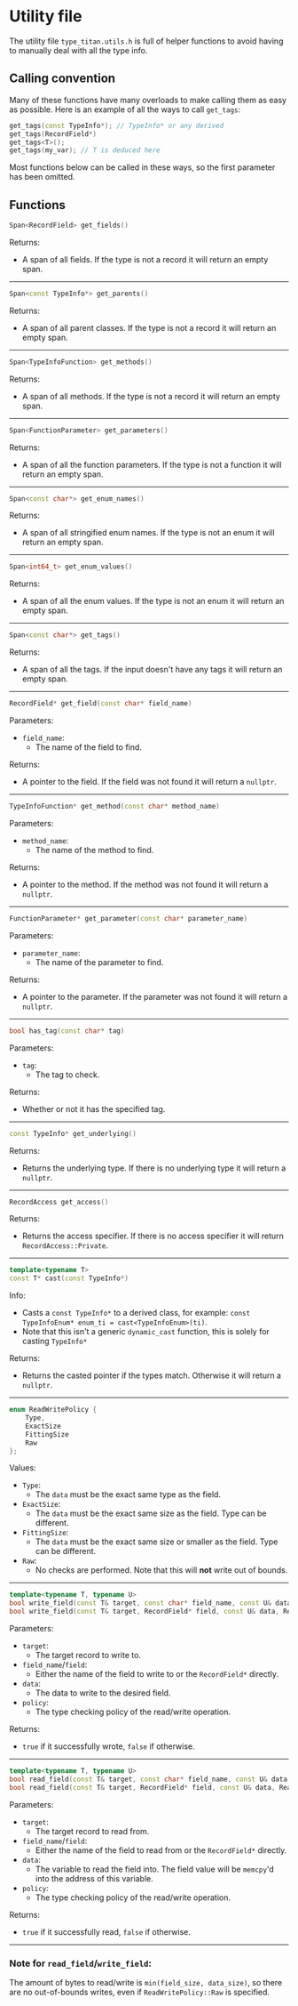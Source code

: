 # Utility file
The utility file `type_titan.utils.h` is full of helper functions to avoid having
to manually deal with all the type info.

## Calling convention
Many of these functions have many overloads to make calling them as easy as possible.
Here is an example of all the ways to call `get_tags`:
```cpp
get_tags(const TypeInfo*); // TypeInfo* or any derived
get_tags(RecordField*)
get_tags<T>();
get_tags(my_var); // T is deduced here
```
Most functions below can be called in these ways, so the first parameter has been omitted.

## Functions
```cpp
Span<RecordField> get_fields()
```
Returns:
  - A span of all fields. If the type is not a record it will return an empty span.

---

```cpp
Span<const TypeInfo*> get_parents()
```
Returns:
  - A span of all parent classes. If the type is not a record it will return an empty span.

---

```cpp
Span<TypeInfoFunction> get_methods()
```
Returns:
  - A span of all methods. If the type is not a record it will return an empty span.

---

```cpp
Span<FunctionParameter> get_parameters()
```
Returns:
  - A span of all the function parameters. If the type is not a function it will return an empty span.

---

```cpp
Span<const char*> get_enum_names()
```
Returns:
  - A span of all stringified enum names. If the type is not an enum it will return an empty span.

---

```cpp
Span<int64_t> get_enum_values()
```
Returns:
  - A span of all the enum values. If the type is not an enum it will return an empty span.

---

```cpp
Span<const char*> get_tags()
```
Returns:
  - A span of all the tags. If the input doesn't have any tags it will return an empty span.

---

```cpp
RecordField* get_field(const char* field_name)
```
Parameters:
  - `field_name`:
    - The name of the field to find.

Returns:
  - A pointer to the field. If the field was not found it will return a `nullptr`.
  
---

```cpp
TypeInfoFunction* get_method(const char* method_name)
```
Parameters:
  - `method_name`:
    - The name of the method to find.

Returns:
  - A pointer to the method. If the method was not found it will return a `nullptr`.

---

```cpp
FunctionParameter* get_parameter(const char* parameter_name)
```
Parameters:
  - `parameter_name`:
    - The name of the parameter to find.

Returns:
  - A pointer to the parameter. If the parameter was not found it will return a `nullptr`.

---

```cpp
bool has_tag(const char* tag)
```
Parameters:
  - `tag`:
    - The tag to check.

Returns:
  - Whether or not it has the specified tag.

---

```cpp
const TypeInfo* get_underlying()
```
Returns:
  - Returns the underlying type. If there is no underlying type it will return a `nullptr`.

---

```cpp
RecordAccess get_access()
```
Returns:
  - Returns the access specifier. If there is no access specifier it will return `RecordAccess::Private`.

---

```cpp
template<typename T>
const T* cast(const TypeInfo*)
```
Info:
  - Casts a `const TypeInfo*` to a derived class, for example: `const TypeInfoEnum* enum_ti = cast<TypeInfoEnum>(ti)`.
  - Note that this isn't a generic `dynamic_cast` function, this is solely for casting `TypeInfo*`

Returns:
  - Returns the casted pointer if the types match. Otherwise it will return a `nullptr`.

---

```cpp
enum ReadWritePolicy {
    Type,
    ExactSize
    FittingSize
    Raw
};
```
Values:
  - `Type`:
    - The `data` must be the exact same type as the field.
  - `ExactSize`:
    - The `data` must be the exact same size as the field. Type can be different.
  - `FittingSize`:
    - The `data` must be the exact same size or smaller as the field. Type can be different.
  - `Raw`:
    - No checks are performed. Note that this will **not** write out of bounds.
 
 ---
 
```cpp
template<typename T, typename U>
bool write_field(const T& target, const char* field_name, const U& data, ReadWritePolicy policy)
bool write_field(const T& target, RecordField* field, const U& data, ReadWritePolicy policy)
```
Parameters:
  - `target`:
    - The target record to write to.
  - `field_name`/`field`:
    - Either the name of the field to write to or the `RecordField*` directly.
  - `data`:
    - The data to write to the desired field.
  - `policy`:
    - The type checking policy of the read/write operation.

Returns:
  - `true` if it successfully wrote, `false` if otherwise.

---

```cpp
template<typename T, typename U>
bool read_field(const T& target, const char* field_name, const U& data, ReadWritePolicy policy)
bool read_field(const T& target, RecordField* field, const U& data, ReadWritePolicy policy)
```
Parameters:
  - `target`:
    - The target record to read from.
  - `field_name`/`field`:
    - Either the name of the field to read from or the `RecordField*` directly.
  - `data`:
    - The variable to read the field into. The field value will be `memcpy`'d into the address of this variable.
  - `policy`:
    - The type checking policy of the read/write operation.

Returns:
  - `true` if it successfully read, `false` if otherwise.

---

### Note for `read_field`/`write_field`:
The amount of bytes to read/write is `min(field_size, data_size)`, so there are no out-of-bounds writes, even if `ReadWritePolicy::Raw` is specified.


